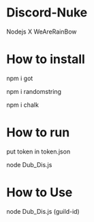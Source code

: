 # Discord-Nuke
Nodejs X WeAreRainBow

# How to install

npm i got

npm i randomstring

npm i chalk

# How to run
put token in token.json

node Dub_Dis.js

# How to Use

node Dub_Dis.js (guild-id)
